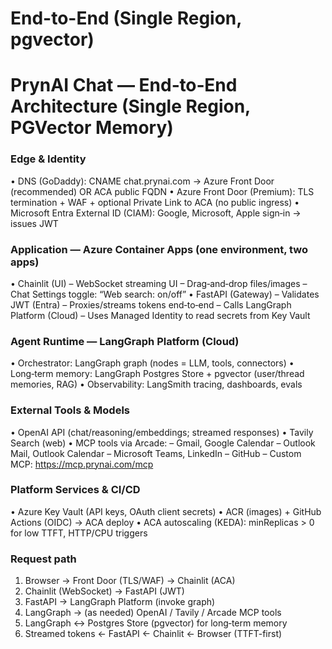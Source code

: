 # End-to-End (Single Region, pgvector)

# PrynAI Chat — End‑to‑End Architecture (Single Region, PGVector Memory)

### Edge & Identity
  • DNS (GoDaddy): CNAME chat.prynai.com → Azure Front Door (recommended) OR ACA public FQDN
  • Azure Front Door (Premium): TLS termination + WAF + optional Private Link to ACA (no public ingress)
  • Microsoft Entra External ID (CIAM): Google, Microsoft, Apple sign‑in → issues JWT

### Application — Azure Container Apps (one environment, two apps)
  • Chainlit (UI)
      – WebSocket streaming UI
      – Drag‑and‑drop files/images
      – Chat Settings toggle: “Web search: on/off”
  • FastAPI (Gateway)
      – Validates JWT (Entra)
      – Proxies/streams tokens end‑to‑end
      – Calls LangGraph Platform (Cloud)
      – Uses Managed Identity to read secrets from Key Vault

### Agent Runtime — LangGraph Platform (Cloud)
  • Orchestrator: LangGraph graph (nodes = LLM, tools, connectors)
  • Long‑term memory: LangGraph Postgres Store + pgvector (user/thread memories, RAG)
  • Observability: LangSmith tracing, dashboards, evals
### External Tools & Models
  • OpenAI API (chat/reasoning/embeddings; streamed responses)
  • Tavily Search (web)
  • MCP tools via Arcade:
      – Gmail, Google Calendar
      – Outlook Mail, Outlook Calendar
      – Microsoft Teams, LinkedIn
      – GitHub
      – Custom MCP: https://mcp.prynai.com/mcp

### Platform Services & CI/CD
  • Azure Key Vault (API keys, OAuth client secrets)
  • ACR (images) + GitHub Actions (OIDC) → ACA deploy
  • ACA autoscaling (KEDA): minReplicas > 0 for low TTFT, HTTP/CPU triggers

### Request path
  1) Browser → Front Door (TLS/WAF) → Chainlit (ACA)
  2) Chainlit (WebSocket) → FastAPI (JWT)
  3) FastAPI → LangGraph Platform (invoke graph)
  4) LangGraph → (as needed) OpenAI / Tavily / Arcade MCP tools
  5) LangGraph ↔ Postgres Store (pgvector) for long‑term memory
  6) Streamed tokens ← FastAPI ← Chainlit ← Browser (TTFT-first)

